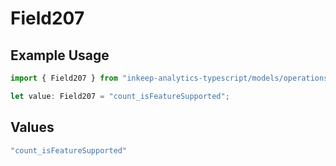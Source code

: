 # Field207

## Example Usage

```typescript
import { Field207 } from "inkeep-analytics-typescript/models/operations";

let value: Field207 = "count_isFeatureSupported";
```

## Values

```typescript
"count_isFeatureSupported"
```